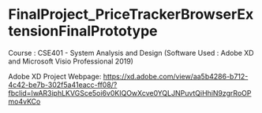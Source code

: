 # FinalProject_PriceTrackerBrowserExtensionFinalPrototype
Course : CSE401 - System Analysis and Design (Software Used : Adobe XD and Microsoft Visio Professional 2019)

Adobe XD Project Webpage: https://xd.adobe.com/view/aa5b4286-b712-4c42-be7b-302f5a41eacc-ff08/?fbclid=IwAR3iphLKVGSce5oi6v0KIQOwXcve0YQLJNPuvtQiHhiN9zgrRoOPmo4vKCo
